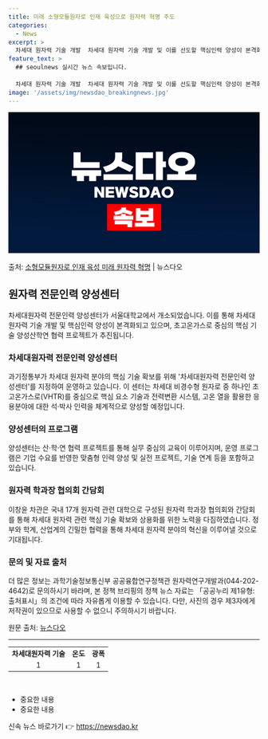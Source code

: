 ```yaml
---
title: 미래 소형모듈원자로 인재 육성으로 원자력 혁명 주도
categories:
  - News
excerpt: >
  차세대 원자력 기술 개발  차세대 원자력 기술 개발 및 이를 선도할 핵심인력 양성이 본격화되고 있습니다. 과…
feature_text: >
  ## seoulnews 실시간 뉴스 속보입니다.

  차세대 원자력 기술 개발  차세대 원자력 기술 개발 및 이를 선도할 핵심인력 양성이 본격화되고 있습니다. 과…
image: '/assets/img/newsdao_breakingnews.jpg'
---
```


![뉴스다오 속보](/assets/img/newsdao_breakingnews.jpg)

<p>출처: <a href="https://newsdao.kr/4549" rel="dofollow">소형모듈원자로 인재 육성 미래 원자력 혁명</a> | 뉴스다오</p>

<h2 data-ke-size="size26">원자력 전문인력 양성센터</h2>
<p data-ke-size="size16">차세대원자력 전문인력 양성센터가 서울대학교에서 개소되었습니다. 이를 통해 차세대 원자력 기술 개발 및 핵심인력 양성이 본격화되고 있으며, 초고온가스로 중심의 핵심 기술 양성산학연 협력 프로젝트가 추진됩니다.</p>

<h3 data-ke-size="size23">차세대원자력 전문인력 양성센터</h3>
<p data-ke-size="size16">과기정통부가 차세대 원자력 분야의 핵심 기술 확보를 위해 '차세대원자력 전문인력 양성센터'를 지정하여 운영하고 있습니다. 이 센터는 차세대 비경수형 원자로 중 하나인 초고온가스로(VHTR)를 중심으로 핵심 요소 기술과 전력변환 시스템, 고온 열을 활용한 응용분야에 대한 석·박사 인력을 체계적으로 양성할 예정입니다.</p>

<h3 data-ke-size="size23">양성센터의 프로그램</h3>
<p data-ke-size="size16">양성센터는 산·학·연 협력 프로젝트를 통해 실무 중심의 교육이 이루어지며, 운영 프로그램은 기업 수요를 반영한 맞춤형 인력 양성 및 실전 프로젝트, 기술 연계 등을 포함하고 있습니다.</p>

<h3 data-ke-size="size23">원자력 학과장 협의회 간담회</h3>
<p data-ke-size="size16">이창윤 차관은 국내 17개 원자력 관련 대학으로 구성된 원자력 학과장 협의회와 간담회를 통해 차세대 원자력 관련 핵심 기술 확보와 상용화를 위한 노력을 다짐하였습니다. 정부와 학계, 산업계의 긴밀한 협력을 통해 차세대 원자력 분야의 혁신을 이루어낼 것으로 기대됩니다.</p>

<h3 data-ke-size="size23">문의 및 자료 출처</h3>
<p data-ke-size="size16">더 많은 정보는 과학기술정보통신부 공공융합연구정책관 원자력연구개발과(044-202-4642)로 문의하시기 바라며, 본 정책 브리핑의 정책 뉴스 자료는 「공공누리 제1유형: 출처표시」의 조건에 따라 자유롭게 이용할 수 있습니다. 다만, 사진의 경우 제3자에게 저작권이 있으므로 사용할 수 없으니 주의하시기 바랍니다.</p>
<p data-ke-size="size16">원문 출처: <a href="https://newsdao.kr/4549">뉴스다오</a></p>

<hr>
<table>
  <tr>
    <td style="text-align: center; height: 17px;"><b>차세대원자력 기술</b></td>
    <td style="text-align: center; height: 17px;"><b>온도</b></td>
    <td style="text-align: center; height: 17px;"><b>광폭</b></td>
  </tr>
  <tr>
    <td style="text-align: center; height: 17px;">1</td>
    <td style="text-align: center; height: 17px;">1</td>
    <td style="text-align: center; height: 17px;">1</td>
  </tr>
</table>
<p data-ke-size="size16">&nbsp;</p>
<ul>
  <li>중요한 내용</li>
  <li>중요한 내용</li>
</ul> 

신속 뉴스 바로가기 👉 <a href="https://newsdao.kr" rel="dofollow">https://newsdao.kr</a>


